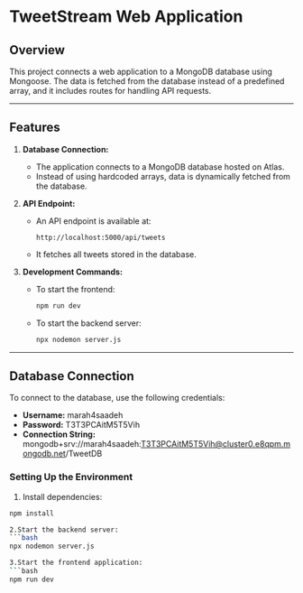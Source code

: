 # TweetStream Web Application

## **Overview**
This project connects a web application to a MongoDB database using Mongoose. The data is fetched from the database instead of a predefined array, and it includes routes for handling API requests.

---

## **Features**
1. **Database Connection:**
   - The application connects to a MongoDB database hosted on Atlas.
   - Instead of using hardcoded arrays, data is dynamically fetched from the database.

2. **API Endpoint:**
   - An API endpoint is available at:
     ```
     http://localhost:5000/api/tweets
     ```
   - It fetches all tweets stored in the database.

3. **Development Commands:**
   - To start the frontend:
     ```bash
     npm run dev
     ```
   - To start the backend server:
     ```bash
     npx nodemon server.js
     ```

---

## **Database Connection**
To connect to the database, use the following credentials:

- **Username:** marah4saadeh
- **Password:** T3T3PCAitM5T5Vih
- **Connection String:**
mongodb+srv://marah4saadeh:T3T3PCAitM5T5Vih@cluster0.e8qpm.mongodb.net/TweetDB

### **Setting Up the Environment**
1. Install dependencies:
 ```bash
 npm install

2.Start the backend server:
 ```bash
npx nodemon server.js

3.Start the frontend application:
 ```bash
npm run dev


